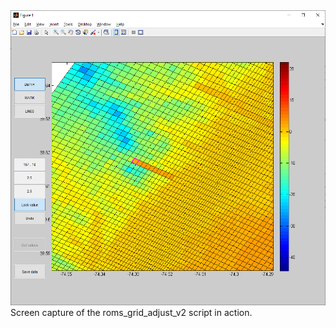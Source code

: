 <img src="https://github.com/zdefne-usgs/COAWST_tools/blob/master/roms_grid_adjust_v2.png?raw=true">
Screen capture of the roms_grid_adjust_v2 script in action.
